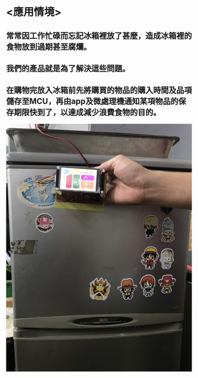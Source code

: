 # <應用情境>

## 常常因工作忙碌而忘記冰箱裡放了甚麼，造成冰箱裡的食物放到過期甚至腐爛。
## 我們的產品就是為了解決這些問題。
## 在購物完放入冰箱前先將購買的物品的購入時間及品項儲存至MCU，再由app及微處理機通知某項物品的保存期限快到了，以達成減少浪費食物的目的。

![成品圖](https://github.com/midterm2/fresh_food/blob/master/image/%E5%86%B0%E7%AE%B1.jpg)
